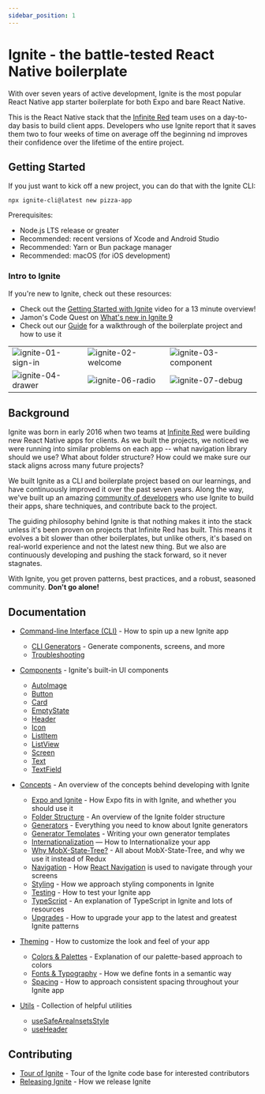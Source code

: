 ```yaml
---
sidebar_position: 1
---
```


# Ignite - the battle-tested React Native boilerplate

With over seven years of active development, Ignite is the most popular React Native app starter boilerplate for both Expo and bare React Native.

This is the React Native stack that the [Infinite Red](https://infinite.red) team uses on a day-to-day basis to build client apps. Developers who use Ignite report that it saves them two to four weeks of time on average off the beginning nd improves their confidence over the lifetime of the entire project.

## Getting Started

If you just want to kick off a new project, you can do that with the Ignite CLI:

```terminal
npx ignite-cli@latest new pizza-app
```

Prerequisites:

- Node.js LTS release or greater
- Recommended: recent versions of Xcode and Android Studio
- Recommended: Yarn or Bun package manager
- Recommended: macOS (for iOS development)

### Intro to Ignite

If you're new to Ignite, check out these resources:

- Check out the [Getting Started with Ignite](https://www.youtube.com/watch?v=KOSvDlFyg20) video for a 13 minute overview!
- Jamon's Code Quest on [What's new in Ignite 9](https://www.youtube.com/watch?v=QmkMsUYrTlk)
- Check out our [Guide](./Guide.md) for a walkthrough of the boilerplate project and how to use it

<table>
<tr>
<td><img alt="ignite-01-sign-in" src="https://github.com/infinitered/ir-docs/assets/1479215/d84d5efa-363d-44bc-a7b3-6ec70d878ae3" /></td>
<td><img alt="ignite-02-welcome" src="https://github.com/infinitered/ir-docs/assets/1479215/8cc22d39-f55c-4c0d-a847-463159f01c86" /></td>
<td><img alt="ignite-03-component" src="https://github.com/infinitered/ir-docs/assets/1479215/e86e3536-1896-411f-8c96-b5d014fa94e6" /></td>
</tr><tr>
<td><img alt="ignite-04-drawer" src="https://github.com/infinitered/ir-docs/assets/1479215/5bfbffd3-e10e-4b3e-ba1f-8c7ab8ae5cfa" /></td>
<td><img alt="ignite-06-radio" src="https://github.com/infinitered/ir-docs/assets/1479215/332a18b2-0b55-440a-9776-8440c9ecdf16" /></td>
<td><img alt="ignite-07-debug" src="https://github.com/infinitered/ir-docs/assets/1479215/248097a0-7fb9-46cc-9e64-c675c3b8b7cc" /></td>
</tr>
</table>

## Background

Ignite was born in early 2016 when two teams at [Infinite Red](https://infinite.red) were building new React Native apps for clients. As we built the projects, we noticed we were running into similar problems on each app -- what navigation library should we use? What about folder structure? How could we make sure our stack aligns across many future projects?

We built Ignite as a CLI and boilerplate project based on our learnings, and have continuously improved it over the past seven years. Along the way, we've built up an amazing [community of developers](https://community.infinite.red) who use Ignite to build their apps, share techniques, and contribute back to the project.

The guiding philosophy behind Ignite is that nothing makes it into the stack unless it's been proven on projects that Infinite Red has built. This means it evolves a bit slower than other boilerplates, but unlike others, it's based on real-world experience and not the latest new thing. But we also are continuously developing and pushing the stack forward, so it never stagnates.

With Ignite, you get proven patterns, best practices, and a robust, seasoned community. **Don't go alone!**

## Documentation

- [Command-line Interface (CLI)](./cli/Ignite-CLI.md) - How to spin up a new Ignite app
  - [CLI Generators](./concept/Generators.md) - Generate components, screens, and more
  - [Troubleshooting](./cli/Troubleshooting.md)
- [Components](./boilerplate/app/components/Components.md) - Ignite's built-in UI components
  - [AutoImage](./boilerplate/app/components/AutoImage.md)
  - [Button](./boilerplate/app/components/Button.md)
  - [Card](./boilerplate/app/components/Card.md)
  - [EmptyState](./boilerplate/app/components/EmptyState.md)
  - [Header](./boilerplate/app/components/Header.md)
  - [Icon](./boilerplate/app/components/Icon.md)
  - [ListItem](./boilerplate/app/components/ListItem.md)
  - [ListView](./boilerplate/app/components/ListView.md)
  - [Screen](./boilerplate/app/components/Screen.md)
  - [Text](./boilerplate/app/components/Text.md)
  - [TextField](./boilerplate/app/components/TextField.md)
- [Concepts](./concept/Concepts.md) - An overview of the concepts behind developing with Ignite

  - [Expo and Ignite](./expo/Expo-and-Ignite.md) - How Expo fits in with Ignite, and whether you should use it
  - [Folder Structure](./boilerplate/Boilerplate.md) - An overview of the Ignite folder structure
  - [Generators](./concept/Generators.md) - Everything you need to know about Ignite generators
  - [Generator Templates](./concept/Generator-Templates.md) - Writing your own generator templates
  - [Internationalization](./boilerplate/app/i18n/) — How to Internationalize your app
  - [Why MobX-State-Tree?](./concept/MobX-State-Tree.md) - All about MobX-State-Tree, and why we use it instead of Redux
  - [Navigation](./boilerplate/app/navigators/Navigation.md) - How [React Navigation](https://reactnavigation.org/docs/getting-started/) is used to navigate through your screens
  - [Styling](./concept/Styling.md) - How we approach styling components in Ignite
  - [Testing](./concept/Testing.md) - How to test your Ignite app
  - [TypeScript](./concept/TypeScript.md) - An explanation of TypeScript in Ignite and lots of resources
  - [Upgrades](./concept/Upgrades.md) - How to upgrade your app to the latest and greatest Ignite patterns

- [Theming](./boilerplate/app/theme/Theming.md) - How to customize the look and feel of your app
  - [Colors & Palettes](./boilerplate/app/theme/colors.ts.md) - Explanation of our palette-based approach to colors
  - [Fonts & Typography](./boilerplate/app/theme/typography.ts.md) - How we define fonts in a semantic way
  - [Spacing](./boilerplate/app/theme/spacing.ts.md) - How to approach consistent spacing throughout your Ignite app
- [Utils](./boilerplate/app/utils/Utils.md) - Collection of helpful utilities
  - [useSafeAreaInsetsStyle](./boilerplate/app/utils/useSafeAreaInsetsStyle.ts.md)
  - [useHeader](./boilerplate/app/utils/useHeader.tsx.md)

## Contributing

- [Tour of Ignite](./contributing/Tour-of-Ignite.md) - Tour of the Ignite code base for interested contributors
- [Releasing Ignite](./contributing/Releasing-Ignite.md) - How we release Ignite
